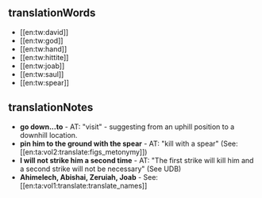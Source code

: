 ## translationWords

* [[en:tw:david]]
* [[en:tw:god]]
* [[en:tw:hand]]
* [[en:tw:hittite]]
* [[en:tw:joab]]
* [[en:tw:saul]]
* [[en:tw:spear]]

## translationNotes

* **go down...to** - AT: "visit" - suggesting from an uphill position to a downhill location.
* **pin him to the ground with the spear** - AT: "kill with a spear" (See: [[en:ta:vol2:translate:figs_metonymy]])
* **I will not strike him a second time** - AT: "The first strike will kill him and a second strike will not be necessary" (See UDB)
* **Ahimelech, Abishai, Zeruiah, Joab** - See: [[en:ta:vol1:translate:translate_names]]
